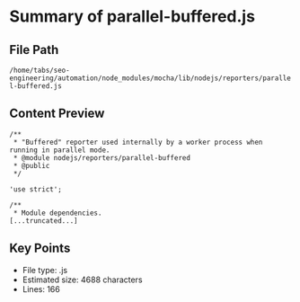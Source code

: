 # Summary of parallel-buffered.js
  
## File Path
`/home/tabs/seo-engineering/automation/node_modules/mocha/lib/nodejs/reporters/parallel-buffered.js`

## Content Preview
```
/**
 * "Buffered" reporter used internally by a worker process when running in parallel mode.
 * @module nodejs/reporters/parallel-buffered
 * @public
 */

'use strict';

/**
 * Module dependencies.
[...truncated...]
```

## Key Points
- File type: .js
- Estimated size: 4688 characters
- Lines: 166
